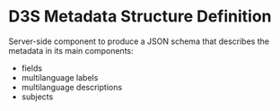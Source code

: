 D3S Metadata Structure Definition
=================================

Server-side component to produce a JSON schema that describes the metadata in its main components: 

* fields
* multilanguage labels
* multilanguage descriptions
* subjects
